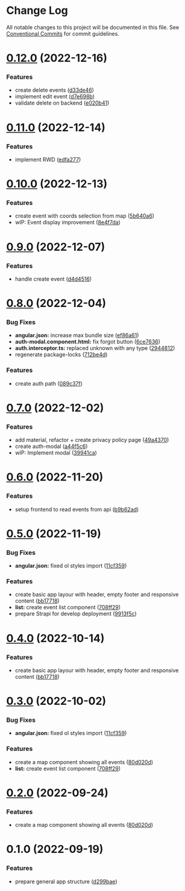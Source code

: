 # Change Log

All notable changes to this project will be documented in this file.
See [Conventional Commits](https://conventionalcommits.org) for commit guidelines.

# [0.12.0](https://github.com/Miwoli/jugger/compare/frontend@0.11.0...frontend@0.12.0) (2022-12-16)

### Features

- create delete events ([d33de46](https://github.com/Miwoli/jugger/commit/d33de46333dd0da75ad417dff534f6bad82415dd))
- implement edit event ([d7e698b](https://github.com/Miwoli/jugger/commit/d7e698bfae15f1a2b391f1943f72910c5ef4f303))
- validate delete on backend ([e020b41](https://github.com/Miwoli/jugger/commit/e020b415995adf289a057d041129d37c5b46f52d))

# [0.11.0](https://github.com/Miwoli/jugger/compare/frontend@0.10.0...frontend@0.11.0) (2022-12-14)

### Features

- implement RWD ([edfa277](https://github.com/Miwoli/jugger/commit/edfa277a386d38032971753cdf906e9a5dbdff3e))

# [0.10.0](https://github.com/Miwoli/jugger/compare/frontend@0.9.0...frontend@0.10.0) (2022-12-13)

### Features

- create event with coords selection from map ([5b640a6](https://github.com/Miwoli/jugger/commit/5b640a6262a5b652f3d367f1891c9c8c34714535))
- wIP: Event display improvement ([8e4f7da](https://github.com/Miwoli/jugger/commit/8e4f7daff020546774ceeb0056a70336ae9f4916))

# [0.9.0](https://github.com/Miwoli/jugger/compare/frontend@0.8.0...frontend@0.9.0) (2022-12-07)

### Features

- handle create event ([d4d4516](https://github.com/Miwoli/jugger/commit/d4d4516ee7b99e0e7e5b894aea3e3ef811eaaabe))

# [0.8.0](https://github.com/Miwoli/jugger/compare/frontend@0.7.0...frontend@0.8.0) (2022-12-04)

### Bug Fixes

- **angular.json:** increase max bundle size ([ef86a61](https://github.com/Miwoli/jugger/commit/ef86a6196f709c3bfed31d927d0158e7e2250d4f))
- **auth-modal.component.html:** fix forgot button ([6ce7636](https://github.com/Miwoli/jugger/commit/6ce7636cb02ebe062b4f762c7daf849bd37b1299))
- **auth.interceptor.ts:** replaced unknown with any type ([2944812](https://github.com/Miwoli/jugger/commit/29448123c6f57f6c0fe48ab0ce66d509b83e6aa4))
- regenerate package-locks ([712be4d](https://github.com/Miwoli/jugger/commit/712be4da3e1d3334eac8c25f0d9fce7a48196595))

### Features

- create auth path ([089c37f](https://github.com/Miwoli/jugger/commit/089c37fa651cc8aa434a596cdfd68cd936976750))

# [0.7.0](https://github.com/Miwoli/jugger/compare/frontend@0.6.0...frontend@0.7.0) (2022-12-02)

### Features

- add material, refactor + create privacy policy page ([49a4370](https://github.com/Miwoli/jugger/commit/49a4370f2b0af20d4d2eccdf0472c3964deba913))
- create auth-modal ([a44f5c6](https://github.com/Miwoli/jugger/commit/a44f5c6f59035e9e5e6ba174dfff97047ff405e9))
- wIP: Implement modal ([39941ca](https://github.com/Miwoli/jugger/commit/39941caacc96ddbe0b7caec3270a6c0d0bdbf506))

# [0.6.0](https://github.com/Miwoli/jugger/compare/frontend@0.5.0...frontend@0.6.0) (2022-11-20)

### Features

- setup frontend to read events from api ([b9b62ad](https://github.com/Miwoli/jugger/commit/b9b62ad723349f9b1353d8e234d8f6e3073611e4))

# [0.5.0](https://github.com/Miwoli/jugger/compare/frontend@0.2.0...frontend@0.5.0) (2022-11-19)

### Bug Fixes

- **angular.json:** fixed ol styles import ([11cf359](https://github.com/Miwoli/jugger/commit/11cf359fe94179b1953686e220201efda2e37260))

### Features

- create basic app layour with header, empty footer and responsive content ([bb17718](https://github.com/Miwoli/jugger/commit/bb17718a743fe2730ab62b8ab3ef2765a275214f))
- **list:** create event list component ([708ff29](https://github.com/Miwoli/jugger/commit/708ff29044b7f1c9812e57563335bf7faa2beb69))
- prepare Strapi for develop deployment ([9913f5c](https://github.com/Miwoli/jugger/commit/9913f5ce5ccbb6456bec4853e65e92921a2da111))

# [0.4.0](https://github.com/Miwoli/jugger/compare/frontend@0.3.0...frontend@0.4.0) (2022-10-14)

### Features

- create basic app layour with header, empty footer and responsive content ([bb17718](https://github.com/Miwoli/jugger/commit/bb17718a743fe2730ab62b8ab3ef2765a275214f))

# [0.3.0](https://github.com/Miwoli/jugger/compare/frontend@0.1.0...frontend@0.3.0) (2022-10-02)

### Bug Fixes

- **angular.json:** fixed ol styles import ([11cf359](https://github.com/Miwoli/jugger/commit/11cf359fe94179b1953686e220201efda2e37260))

### Features

- create a map component showing all events ([80d020d](https://github.com/Miwoli/jugger/commit/80d020d0fee2f2cba16ab8922b7ad4c0e48d6201))
- **list:** create event list component ([708ff29](https://github.com/Miwoli/jugger/commit/708ff29044b7f1c9812e57563335bf7faa2beb69))

# [0.2.0](https://github.com/Miwoli/jugger/compare/frontend@0.1.0...frontend@0.2.0) (2022-09-24)

### Features

- create a map component showing all events ([80d020d](https://github.com/Miwoli/jugger/commit/80d020d0fee2f2cba16ab8922b7ad4c0e48d6201))

# 0.1.0 (2022-09-19)

### Features

- prepare general app structure ([d299bae](https://github.com/Miwoli/jugger/commit/d299bae4ad653d9bde2a38344fea055b28b50901))
